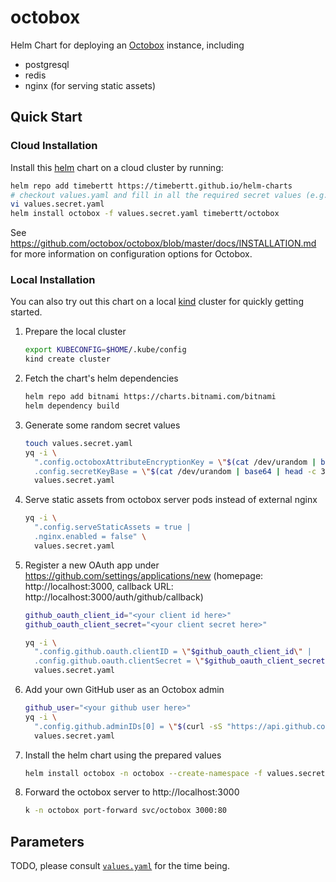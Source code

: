 # octobox

Helm Chart for deploying an [Octobox](https://github.com/octobox/octobox) instance, including

- postgresql
- redis
- nginx (for serving static assets)

## Quick Start

### Cloud Installation

Install this [helm](https://helm.sh) chart on a cloud cluster by running:

```bash
helm repo add timebertt https://timebertt.github.io/helm-charts
# checkout values.yaml and fill in all the required secret values (e.g. `clientID` and `clientSecret`)
vi values.secret.yaml
helm install octobox -f values.secret.yaml timebertt/octobox
```

See https://github.com/octobox/octobox/blob/master/docs/INSTALLATION.md for more information on
configuration options for Octobox.

### Local Installation

You can also try out this chart on a local [kind](https://kind.sigs.k8s.io) cluster for quickly getting started.

1. Prepare the local cluster
    ```bash
    export KUBECONFIG=$HOME/.kube/config
    kind create cluster
    ```

2. Fetch the chart's helm dependencies
    ```bash
    helm repo add bitnami https://charts.bitnami.com/bitnami
    helm dependency build
    ```

3. Generate some random secret values
    ```bash
    touch values.secret.yaml
    yq -i \
      ".config.octoboxAttributeEncryptionKey = \"$(cat /dev/urandom | base64 | head -c 32)\" |
      .config.secretKeyBase = \"$(cat /dev/urandom | base64 | head -c 32)\"" \
      values.secret.yaml
    ```

4. Serve static assets from octobox server pods instead of external nginx
    ```bash
    yq -i \
      ".config.serveStaticAssets = true |
      .nginx.enabled = false" \
      values.secret.yaml
    ```

5. Register a new OAuth app under https://github.com/settings/applications/new (homepage: http://localhost:3000, callback URL: http://localhost:3000/auth/github/callback)
    ```bash
    github_oauth_client_id="<your client id here>"
    github_oauth_client_secret="<your client secret here>"
    
    yq -i \
      ".config.github.oauth.clientID = \"$github_oauth_client_id\" |
      .config.github.oauth.clientSecret = \"$github_oauth_client_secret\"" \
      values.secret.yaml
    ```

6. Add your own GitHub user as an Octobox admin
    ```bash
    github_user="<your github user here>"
    yq -i \
      ".config.github.adminIDs[0] = \"$(curl -sS "https://api.github.com/users/$github_user" | jq -r '.id')\"" \
      values.secret.yaml
    ```

7. Install the helm chart using the prepared values
    ```bash
    helm install octobox -n octobox --create-namespace -f values.secret.yaml .
    ```

8. Forward the octobox server to http://localhost:3000
    ```bash
    k -n octobox port-forward svc/octobox 3000:80
    ```

## Parameters

TODO, please consult [`values.yaml`](./values.yaml) for the time being.
